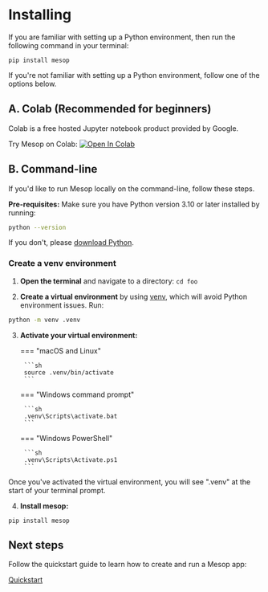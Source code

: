# Installing

If you are familiar with setting up a Python environment, then run the following command in your terminal:

```shell
pip install mesop
```

If you're not familiar with setting up a Python environment, follow one of the options below.

## A. Colab (Recommended for beginners)

Colab is a free hosted Jupyter notebook product provided by Google.

Try Mesop on Colab: [![Open In Colab](../assets/colab.svg)](https://colab.research.google.com/github/google/mesop/blob/main/notebooks/mesop_colab_getting_started.ipynb)

## B. Command-line

If you'd like to run Mesop locally on the command-line, follow these steps.

**Pre-requisites:** Make sure you have Python version 3.10 or later installed by running:

```sh
python --version
```

If you don't, please [download Python](https://www.python.org/downloads/).

### Create a venv environment

1. **Open the terminal** and navigate to a directory: `cd foo`

2. **Create a virtual environment** by using [venv](https://docs.python.org/3/library/venv.html), which will avoid Python environment issues. Run:

```sh
python -m venv .venv
```

3. **Activate your virtual environment:**

    === "macOS and Linux"

        ```sh
        source .venv/bin/activate
        ```

    === "Windows command prompt"

        ```sh
        .venv\Scripts\activate.bat
        ```

    === "Windows PowerShell"

        ```sh
        .venv\Scripts\Activate.ps1
        ```

Once you've activated the virtual environment, you will see ".venv" at the start of your terminal prompt.

4. **Install mesop:**

```shell
pip install mesop
```

## Next steps

Follow the quickstart guide to learn how to create and run a Mesop app:

<a href="../quickstart" class="next-step">
    Quickstart
</a>
